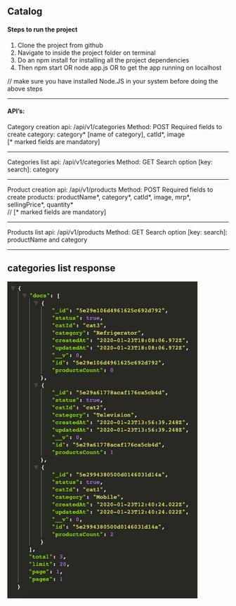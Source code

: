 ## Catalog

#### Steps to run the project

1. Clone the project from github
2. Navigate to inside the project folder on terminal
3. Do an npm install for installing all the project dependencies
4. Then npm start OR node app.js OR to get the app running on localhost

// make sure you have installed Node.JS in your system before doing the above steps

******************************************************************

#### API’s: 

Category creation api: <base route>/api/v1/categories
Method: POST
Required fields to create category: 
category* [name of category], 
catId*, 
image        
[* marked fields are mandatory]

******************************************************************

Categories list api: <base route>/api/v1/categories
Method: GET
Search option [key: search]: category

******************************************************************

Product creation api: <base route>/api/v1/products
Method: POST
Required fields to create products: 
productName*, 
category*, 
catId*, 
image, 
mrp*, 
sellingPrice*, 
quantity*        
// [* marked fields are mandatory]

******************************************************************

Products list api: <base route>/api/v1/products
Method: GET
Search option [key: search]: productName and category

******************************************************************

## categories list response

![Categories List](https://github.com/chytrakr/catalog/blob/master/static/categories_list.png)
